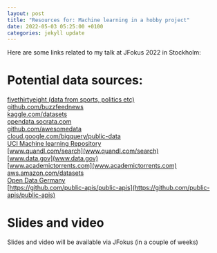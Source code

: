 ```yaml
---
layout: post
title: "Resources for: Machine learning in a hobby project"
date: 2022-05-03 05:25:00 +0100
categories: jekyll update
---
```


Here are some links related to my talk at JFokus 2022 in Stockholm:<br>

# Potential data sources:<br>
[fivethirtyeight (data from sports, politics etc)]([data.fivethirtyeight.com)<br>
[github.com/buzzfeednews](github.com/buzzfeednews)<br>
[kaggle.com/datasets](kaggle.com/datasets)<br>
[opendata.socrata.com](opendata.socrata.com)<br>
[github.com/awesomedata](github.com/awesomedata)<br>
[cloud.google.com/bigquery/public-data](cloud.google.com/bigquery/public-data)<br>
[UCI Machine learning Repository](archive.ics.uci.edu/ml/index.php)<br>
[www.quandl.com/search](www.quandl.com/search)<br>
[www.data.gov](www.data.gov)<br>
[www.academictorrents.com](www.academictorrents.com)<br>
[aws.amazon.com/datasets](aws.amazon.com/datasets)<br>
[Open Data Germany](https://www.govdata.de/)<br>
[https://github.com/public-apis/public-apis](https://github.com/public-apis/public-apis)<br>

# Slides and video
Slides and video will be available via JFokus (in a couple of weeks)
